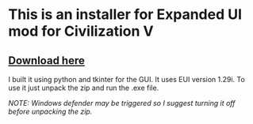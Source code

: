 # This is an installer for Expanded UI mod for Civilization V
## [Download here](https://github.com/Kir4R00t/EUI_KiraInstaller/raw/main/EUI_KiraInstaller.zip)
I built it using python and tkinter for the GUI. It uses EUI version 1.29i.
To use it just unpack the zip and run the .exe file.

_NOTE: Windows defender may be triggered so I suggest turning it off before unpacking the zip._

